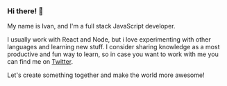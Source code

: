 ### Hi there! 👋

<!--
**ivulovic/ivulovic** is a ✨ _special_ ✨ repository because its `README.md` (this file) appears on your GitHub profile.

Here are some ideas to get you started:

- 🔭 I’m currently working on ...
- 🌱 I’m currently learning ...
- 👯 I’m looking to collaborate on ...
- 🤔 I’m looking for help with ...
- 💬 Ask me about ...
- 📫 How to reach me: ...
- 😄 Pronouns: ...
- ⚡ Fun fact: ...
-->

My name is Ivan, and I'm a full stack JavaScript developer. 

I usually work with React and Node, but i love experimenting with other languages and learning new stuff. I consider sharing knowledge as a most productive and fun way to learn, so in case you want to work with me you can find me on [Twitter](https://twitter.com/vukily).

Let's create something together and make the world more awesome!
